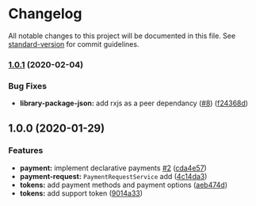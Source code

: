 # Changelog

All notable changes to this project will be documented in this file. See
[standard-version](https://github.com/conventional-changelog/standard-version) for commit guidelines.

### [1.0.1](https://github.com/ng-web-apis/payment-request/compare/v1.0.0...v1.0.1) (2020-02-04)

### Bug Fixes

- **library-package-json:** add rxjs as a peer dependancy
  ([#8](https://github.com/ng-web-apis/payment-request/issues/8))
  ([f24368d](https://github.com/ng-web-apis/payment-request/commit/f24368d))

## 1.0.0 (2020-01-29)

### Features

- **payment:** implement declarative payments [#2](https://github.com/ng-web-apis/payment-request/issues/2)
  ([cda4e57](https://github.com/ng-web-apis/payment-request/commit/cda4e57))
- **payment-request:** `PaymentRequestService` add
  ([4c14da3](https://github.com/ng-web-apis/payment-request/commit/4c14da3))
- **tokens:** add payment methods and payment options
  ([aeb474d](https://github.com/ng-web-apis/payment-request/commit/aeb474d))
- **tokens:** add support token ([9014a33](https://github.com/ng-web-apis/payment-request/commit/9014a33))

